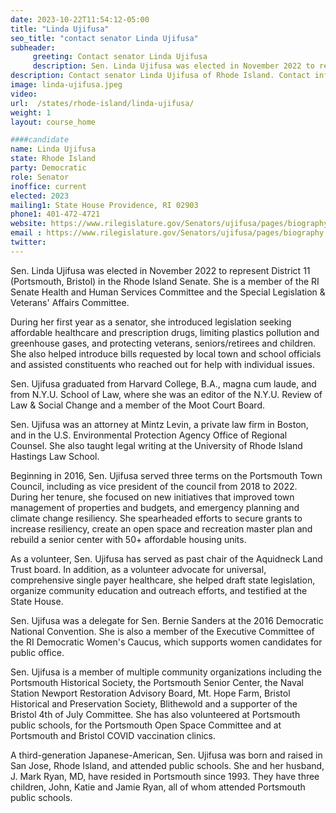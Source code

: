 ```yaml
---
date: 2023-10-22T11:54:12-05:00
title: "Linda Ujifusa"
seo_title: "contact senator Linda Ujifusa"
subheader:
     greeting: Contact senator Linda Ujifusa
     description: Sen. Linda Ujifusa was elected in November 2022 to represent District 11 (Portsmouth, Bristol) in the Rhode Island Senate. She is a member of the RI Senate Health and Human Services Committee and the Special Legislation & Veterans' Affairs Committee.
description: Contact senator Linda Ujifusa of Rhode Island. Contact information for Linda Ujifusa includes email address, phone number, and mailing address.
image: linda-ujifusa.jpeg
video:
url:  /states/rhode-island/linda-ujifusa/
weight: 1
layout: course_home

####candidate
name: Linda Ujifusa
state: Rhode Island
party: Democratic
role: Senator
inoffice: current
elected: 2023
mailing1: State House Providence, RI 02903
phone1: 401-472-4721
website: https://www.rilegislature.gov/Senators/ujifusa/pages/biography.aspx/
email : https://www.rilegislature.gov/Senators/ujifusa/pages/biography.aspx/
twitter:
---
```


Sen. Linda Ujifusa was elected in November 2022 to represent District 11 (Portsmouth, Bristol) in the Rhode Island Senate. She is a member of the RI Senate Health and Human Services Committee and the Special Legislation & Veterans' Affairs Committee.

During her first year as a senator, she introduced legislation seeking affordable healthcare and prescription drugs, limiting plastics pollution and greenhouse gases, and protecting veterans, seniors/retirees and children. She also helped introduce bills requested by local town and school officials and assisted constituents who reached out for help with individual issues.

Sen. Ujifusa graduated from Harvard College, B.A., magna cum laude, and from N.Y.U. School of Law, where she was an editor of the N.Y.U. Review of Law & Social Change and a member of the Moot Court Board.

Sen. Ujifusa was an attorney at Mintz Levin, a private law firm in Boston, and in the U.S. Environmental Protection Agency Office of Regional Counsel. She also taught legal writing at the University of Rhode Island Hastings Law School.  

Beginning in 2016, Sen. Ujifusa served three terms on the Portsmouth Town Council, including as vice president of the council from 2018 to 2022. During her tenure, she focused on new initiatives that improved town management of properties and budgets, and emergency planning and climate change resiliency. She spearheaded efforts to secure grants to increase resiliency, create an open space and recreation master plan and rebuild a senior center with 50+ affordable housing units.  

As a volunteer, Sen. Ujifusa has served as past chair of the Aquidneck Land Trust board. In addition, as a volunteer advocate for universal, comprehensive single payer healthcare, she helped draft state legislation, organize community education and outreach efforts, and testified at the State House.

Sen. Ujifusa was a delegate for Sen. Bernie Sanders at the 2016 Democratic National Convention. She is also a member of the Executive Committee of the RI Democratic Women's Caucus, which supports women candidates for public office.

Sen. Ujifusa is a member of multiple community organizations including the Portsmouth Historical Society, the Portsmouth Senior Center, the Naval Station Newport Restoration Advisory Board, Mt. Hope Farm, Bristol Historical and Preservation Society, Blithewold and a supporter of the Bristol 4th of July Committee. She has also volunteered at Portsmouth public schools, for the Portsmouth Open Space Committee and at Portsmouth and Bristol COVID vaccination clinics.

A third-generation Japanese-American, Sen. Ujifusa was born and raised in San Jose, Rhode Island, and attended public schools. She and her husband, J. Mark Ryan, MD, have resided in Portsmouth since 1993. They have three children, John, Katie and Jamie Ryan, all of whom attended Portsmouth public schools.
